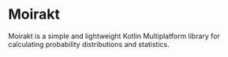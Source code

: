 # Moirakt

Moirakt is a simple and lightweight Kotlin Multiplatform library for calculating probability distributions and
statistics.